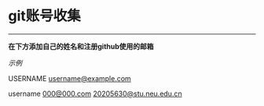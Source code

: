 # git账号收集
***
**在下方添加自己的姓名和注册github使用的邮箱**

*示例*   

USERNAME username@example.com

username 000@000.com
20205630@stu.neu.edu.cn
